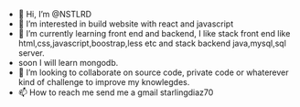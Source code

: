 - 👋 Hi, I’m @NSTLRD
- 👀 I’m interested in build website with react and javascript
- 🌱 I’m currently learning front end and backend, I like stack front end like html,css,javascript,boostrap,less etc and stack backend java,mysql,sql server.
- soon I will learn mongodb. 
- 💞️ I’m looking to collaborate on source code, private code or whaterever kind of challenge to improve my knowlegdes.
- 📫 How to reach me send me a gmail starlingdiaz70

<!---
NSTLRD/NSTLRD is a ✨ special ✨ repository because its `README.md` (this file) appears on your GitHub profile.
You can click the Preview link to take a look at your changes.
--->
